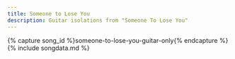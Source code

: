 ```yaml
---
title: Someone to Lose You
description: Guitar isolations from "Someone To Lose You"
---
```

{% capture song_id %}someone-to-lose-you-guitar-only{% endcapture %}
{% include songdata.md %}